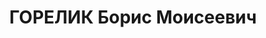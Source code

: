 ---
title: ГОРЕЛИК Борис Моисеевич
description: 'Род. в 1905, Украина, г. Запорожье, еврей, обр.: среднее, член ВКП(б).
  Проживал: Кош-Агачский р-н. Уполномоченный 28го погранотряда НКВД.

  Арестован 05.09.1937. Приговор: ВМН. Расстрелян 05.06.1938'
---
